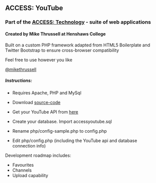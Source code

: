 ## ACCESS: YouTube

### Part of the [ACCESS: Technology](http://accesstechnology.org.uk) - suite of web applications

#### Created by Mike Thrussell at Henshaws College


Built on a custom PHP framework adapted from HTML5 Boilerplate and Twitter Bootstrap to ensure cross-browser compatibility


Feel free to use however you like

[@mikethrussell](https://twitter.com/mikethrussell)

##### Instructions:

* Requires Apache, PHP and MySql

* Download [source-code](https://github.com/mikethrussell/accessyoutube)

* Get your YouTube API from [here](https://developers.google.com/youtube/registering_an_application) 

* Create your database. Import accessyoutube.sql

* Rename php/config-sample.php to config.php

* Edit php/config.php (including the YouTube api and database connection info)


Development roadmap includes:

* Favourites
* Channels
* Upload capability
